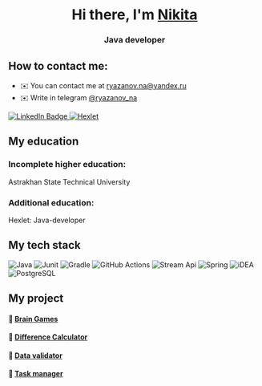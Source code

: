 <h1 align="center">Hi there, I'm <a href="https://github.com/bf-6">Nikita</a> 

<h3 align="center">Java developer</h3>

## How to contact me:
* ✉️  You can contact me at [ryazanov.na@yandex.ru](ryazanov.na@yandex.ru)  
* ✉️  Write in telegram [@ryazanov_na](https://t.me/ryazanov_na)

<div id="badges">

  <a href = "www.linkedin.com/in/ryazanovna">
<img src="https://img.shields.io/badge/LinkedIn-blue?style=for-the-badge&logo=linkedin&logoColor=white" alt="LinkedIn Badge"/>
</a>


<a href = "https://ru.hexlet.io/u/bf6">
<img src="https://img.shields.io/badge/hexlet-black?style=for-the-badge" alt="Hexlet"/>
</a>
  
</div>


[//]: # (## About me)



## My education


### Incomplete higher education:
Astrakhan State Technical University
### Additional education: 
Hexlet: Java-developer

## My tech stack

![Java](https://img.shields.io/badge/Java-ED8B00?style=for-the-badge&logo=openjdk&logoColor=white)
![Junit](https://img.shields.io/badge/Junit-gold?style=for-the-badge&logo=junit&logoColor=white)
![Gradle](https://img.shields.io/badge/Gradle-02303A.svg?style=for-the-badge&logo=Gradle&logoColor=white)
![GitHub Actions](https://img.shields.io/badge/github%20actions-%232671E5.svg?style=for-the-badge&logo=githubactions&logoColor=white)
![Stream Api](https://img.shields.io/badge/stream%20api-red.svg?style=for-the-badge&logo=stream&)
![Spring](https://img.shields.io/badge/Spring-6DB33F?style=for-the-badge&logo=spring&logoColor=white)
![iDEA](https://img.shields.io/badge/IntelliJ_IDEA-000000.svg?style=for-the-badge&logo=intellij-idea&logoColor=white)
![PostgreSQL](https://img.shields.io/badge/PostgreSQL-316192?style=for-the-badge&logo=postgresql&logoColor=white)





## My project

#### 🧮 [Brain Games](https://github.com/bf-6/java-project-61)

#### 🟰 [Difference Calculator](https://github.com/bf-6/java-project-71)

#### 🔎 [Data validator](https://github.com/bf-6/java-project-78)

#### 📓 [Task manager](https://github.com/bf-6/java-project-99)


